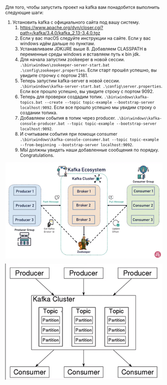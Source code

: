 Для того, чтобы запустить проект на kafka вам понадобится выполнить следующие шаги:
1. Установить kafka с официального сайта под вашу систему.
    1. https://www.apache.org/dyn/closer.cgi?path=/kafka/3.4.0/kafka_2.13-3.4.0.tgz
    2. Если у вас macOS следуйте инструкции на сайте. Если у вас windows идём дальше по пунктам.
    3. Устанавливаем JDK/JRE выше 8. Добавляем CLASSPATH в переменные среды windows и вставляем путь к bin jdk. 
    4. Для начала запустим zookeeper в новой сессии. 
    ```.\bin\windows\zookeeper-server-start.bat .\config\zookeeper.properties```. Если старт прошёл успешно, вы увидите строчку с портом 2181.
    5. Теперь запустим kafka-server в новой сессии. 
    ``.\bin\windows\kafka-server-start.bat .\config\server.properties``. Если все прошло успешно, вы увидите строку с портом 9092.
    6. Теперь для проверки создадим топик. 
    ``.\bin\windows\kafka-topics.bat --create --topic topic-example --bootstrap-server localhost:9092``. Если все прошло успешно мы увидим строку о создании топика.
    7. Добавляем события в топик через producer. 
    ``.\bin\windows\kafka-console-producer.bat --topic topic-example --bootstrap-server localhost:9092``.
    8. И считываем события при помощи consumer ``.\bin\windows\kafka-console-consumer.bat --topic topic-example --from-beginning --bootstrap-server localhost:9092``.
    9. МЫ должны увидеть наши добавленные сообщения по порядку. Congratulations.


![img.png](img.png)

![img_1.png](img_1.png)